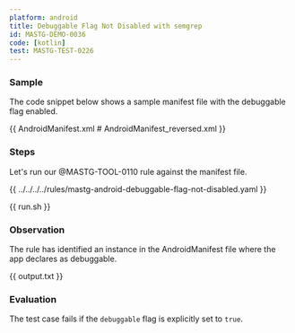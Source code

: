 ```yaml
---
platform: android
title: Debuggable Flag Not Disabled with semgrep
id: MASTG-DEMO-0036
code: [kotlin]
test: MASTG-TEST-0226
---
```


### Sample

The code snippet below shows a sample manifest file with the debuggable flag enabled.

{{ AndroidManifest.xml # AndroidManifest_reversed.xml }}

### Steps

Let's run our @MASTG-TOOL-0110 rule against the manifest file.

{{ ../../../../rules/mastg-android-debuggable-flag-not-disabled.yaml }}

{{ run.sh }}

### Observation

The rule has identified an instance in the AndroidManifest file where the app declares as debuggable.

{{ output.txt }}

### Evaluation

The test case fails if the `debuggable` flag is explicitly set to `true`.
